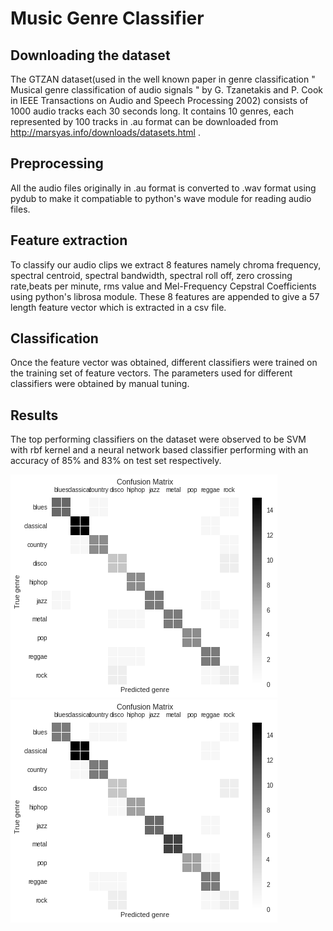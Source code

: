 # Music Genre Classifier

## Downloading the dataset

The GTZAN dataset(used in the well known paper in genre classification " Musical genre classification of audio signals " by G. Tzanetakis and P. Cook in IEEE Transactions on Audio and Speech Processing 2002) consists of 1000 audio tracks each 30 seconds long. It contains 10 genres, each represented by 100 tracks in .au format can be downloaded from http://marsyas.info/downloads/datasets.html .

## Preprocessing

All the audio files originally in .au format is converted to .wav format using pydub to make it compatiable to python's wave module for reading audio files.

## Feature extraction

To classify our audio clips we extract 8 features namely chroma frequency, spectral centroid, spectral bandwidth, spectral roll off, zero crossing rate,beats per minute, rms value and Mel-Frequency Cepstral Coefficients using python's librosa module. These 8 features are appended to give a 57 length feature vector which is extracted in a csv file.

## Classification

Once the feature vector was obtained, different classifiers were trained on the training set of feature vectors. The parameters used for different classifiers were obtained by manual tuning.

## Results

The top performing classifiers on the dataset were observed to be SVM with rbf kernel and a neural network based classifier performing with an accuracy of 85% and 83% on test set respectively.

![neural network based classifier](https://github.com/ezio69/Music-Genre-Classifier/blob/master/neural_network_cm.png)       ![SVM](https://github.com/ezio69/Music-Genre-Classifier/blob/master/svm_cm.png)

